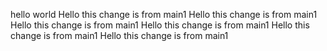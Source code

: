 hello world
Hello this change is from main1
Hello this change is from main1
Hello this change is from main1
Hello this change is from main1
Hello this change is from main1
Hello this change is from main1